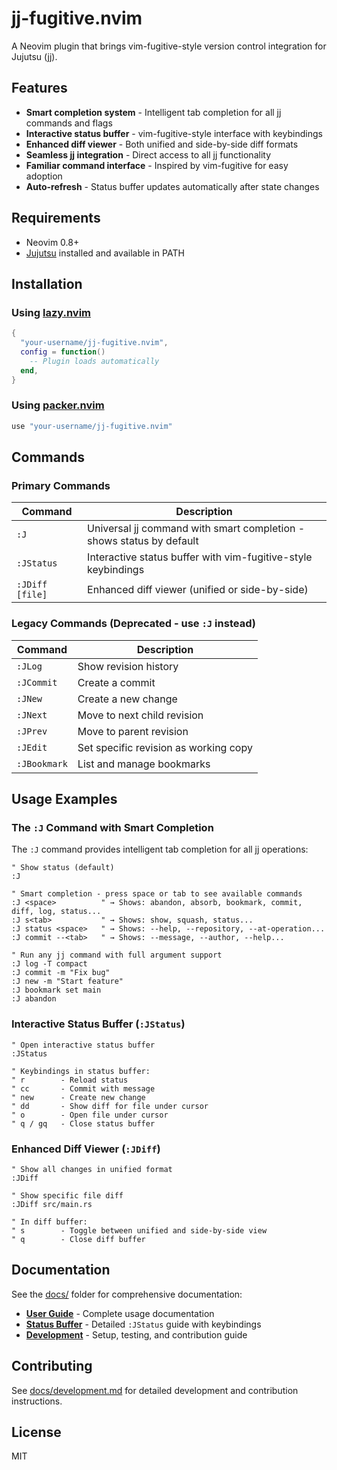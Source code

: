 # jj-fugitive.nvim

A Neovim plugin that brings vim-fugitive-style version control integration for Jujutsu (jj).

## Features

- **Smart completion system** - Intelligent tab completion for all jj commands and flags
- **Interactive status buffer** - vim-fugitive-style interface with keybindings
- **Enhanced diff viewer** - Both unified and side-by-side diff formats
- **Seamless jj integration** - Direct access to all jj functionality
- **Familiar command interface** - Inspired by vim-fugitive for easy adoption
- **Auto-refresh** - Status buffer updates automatically after state changes

## Requirements

- Neovim 0.8+
- [Jujutsu](https://github.com/martinvonz/jj) installed and available in PATH

## Installation

### Using [lazy.nvim](https://github.com/folke/lazy.nvim)

```lua
{
  "your-username/jj-fugitive.nvim",
  config = function()
    -- Plugin loads automatically
  end,
}
```

### Using [packer.nvim](https://github.com/wbthomason/packer.nvim)

```lua
use "your-username/jj-fugitive.nvim"
```

## Commands

### Primary Commands

| Command | Description |
|---------|-------------|
| `:J` | Universal jj command with smart completion - shows status by default |
| `:JStatus` | Interactive status buffer with vim-fugitive-style keybindings |
| `:JDiff [file]` | Enhanced diff viewer (unified or side-by-side) |

### Legacy Commands (Deprecated - use `:J` instead)

| Command | Description |
|---------|-------------|
| `:JLog` | Show revision history |
| `:JCommit` | Create a commit |
| `:JNew` | Create a new change |
| `:JNext` | Move to next child revision |
| `:JPrev` | Move to parent revision |
| `:JEdit` | Set specific revision as working copy |
| `:JBookmark` | List and manage bookmarks |

## Usage Examples

### The `:J` Command with Smart Completion

The `:J` command provides intelligent tab completion for all jj operations:

```vim
" Show status (default)
:J

" Smart completion - press space or tab to see available commands
:J <space>          " → Shows: abandon, absorb, bookmark, commit, diff, log, status...
:J s<tab>           " → Shows: show, squash, status...
:J status <space>   " → Shows: --help, --repository, --at-operation...
:J commit --<tab>   " → Shows: --message, --author, --help...

" Run any jj command with full argument support
:J log -T compact
:J commit -m "Fix bug"
:J new -m "Start feature"
:J bookmark set main
:J abandon
```

### Interactive Status Buffer (`:JStatus`)

```vim
" Open interactive status buffer
:JStatus

" Keybindings in status buffer:
" r        - Reload status
" cc       - Commit with message
" new      - Create new change
" dd       - Show diff for file under cursor
" o        - Open file under cursor
" q / gq   - Close status buffer
```

### Enhanced Diff Viewer (`:JDiff`)

```vim
" Show all changes in unified format
:JDiff

" Show specific file diff
:JDiff src/main.rs

" In diff buffer:
" s        - Toggle between unified and side-by-side view
" q        - Close diff buffer
```

## Documentation

See the [docs/](docs/) folder for comprehensive documentation:

- **[User Guide](docs/README.md)** - Complete usage documentation
- **[Status Buffer](docs/jstatus.md)** - Detailed `:JStatus` guide with keybindings
- **[Development](docs/development.md)** - Setup, testing, and contribution guide

## Contributing

See [docs/development.md](docs/development.md) for detailed development and contribution instructions.

## License

MIT
